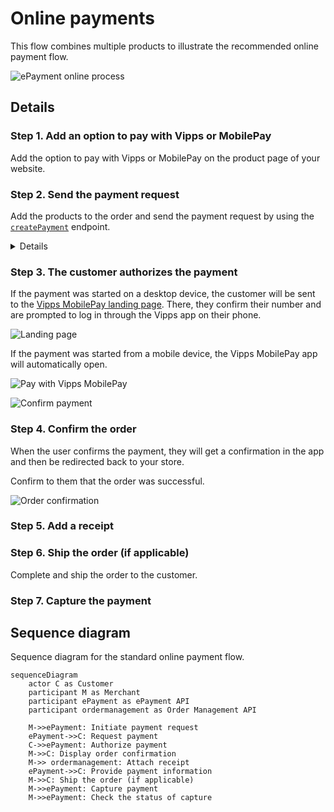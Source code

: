 <!-- START_METADATA
---
title: Vipps MobilePay online payments flow
sidebar_label: Online payments
sidebar_position: 10
description: Using Vipps MobilePay in an online setting
hide_table_of_contents: false
pagination_next: null
pagination_prev: null
---

import AUTHORIZEPAYMENT from '../_common/_customer_authorizes_epayment.md'
import ATTACHRECEIPT from '../_common/_attach_receipt.md'
import FULLCAPTURE from '../_common/_full_capture.md'
END_METADATA -->

# Online payments

This flow combines multiple products to illustrate the recommended online payment flow.

![ePayment online process](images/ePayment_online.png)

## Details

### Step 1. Add an option to pay with Vipps or MobilePay

Add the option to pay with Vipps or MobilePay on the product page of your website.

### Step 2. Send the payment request

Add the products to the order and send the payment request by using the
[`createPayment`](https://developer.vippsmobilepay.com/api/epayment#tag/CreatePayments/operation/createPayment)
endpoint.

<details>
<summary>Details</summary>
<div>

Set `userFlow` to `WEB_REDIRECT`, so the customer's browser will either do an automatic app-switch or open the landing page to confirm the mobile number.

Here is an example HTTP POST:

[`POST:/epayment/v1/payments`](https://developer.vippsmobilepay.com/api/epayment#tag/CreatePayments/operation/createPayment)

```json
{
  "amount": {
    "value": 10000,
    "currency": "NOK"
  },
  "paymentMethod": {
    "type": "WALLET"
  },
  "customer": {
    "phoneNumber": 4796574209
  },
  "reference": 2486791679658155992,
  "userFlow": "WEB_REDIRECT",
  "returnUrl": "http://example.com/redirect?reference=2486791679658155992",
  "paymentDescription": "Purchase of socks"
}


```

</div>
</details>

### Step 3. The customer authorizes the payment

If the payment was started on a desktop device, the customer will be sent to the
[Vipps MobilePay landing page](https://developer.vippsmobilepay.com/docs/common-topics/landing-page/).
There, they confirm their number and are prompted to log in through the Vipps app on their phone.

![Landing page](images/vipps-ecom-step2.svg)

If the payment was started from a mobile device, the Vipps MobilePay app will automatically open.

![Pay with Vipps MobilePay](images/vipps-ecom-step1-2.png)

![Confirm payment](images/vipps-ecom-confirm2.png)

<AUTHORIZEPAYMENT />

### Step 4. Confirm the order

When the user confirms the payment, they will get a confirmation in the app and
then be redirected back to your store.

Confirm to them that the order was successful.

![Order confirmation](images/vipps-ecom-step4-2.png)

### Step 5. Add a receipt

<ATTACHRECEIPT />

### Step 6. Ship the order (if applicable)

Complete and ship the order to the customer.

### Step 7. Capture the payment

<FULLCAPTURE />

## Sequence diagram

Sequence diagram for the standard online payment flow.

``` mermaid
sequenceDiagram
    actor C as Customer
    participant M as Merchant
    participant ePayment as ePayment API
    participant ordermanagement as Order Management API

    M->>ePayment: Initiate payment request
    ePayment->>C: Request payment
    C->>ePayment: Authorize payment
    M->>C: Display order confirmation
    M->> ordermanagement: Attach receipt
    ePayment->>C: Provide payment information
    M->>C: Ship the order (if applicable)
    M->>ePayment: Capture payment 
    M->>ePayment: Check the status of capture
```
